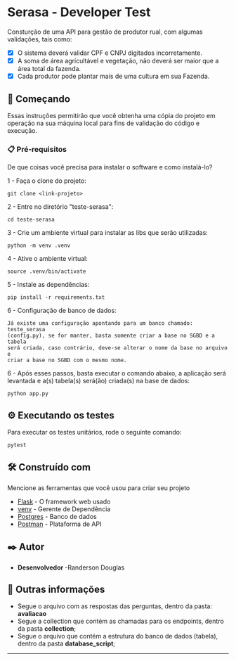 # Serasa - Developer Test

Consturção de uma API para gestão de produtor rual, com algumas validações, tais como: 
 - [X]  O sistema deverá validar CPF e CNPJ digitados incorretamente.
 - [X]  A soma de área agrícultável e vegetação, não deverá ser maior que a área total da fazenda.
 - [X]  Cada produtor pode plantar mais de uma cultura em sua Fazenda.

## 🚀 Começando

Essas instruções permitirão que você obtenha uma cópia do projeto em operação na sua máquina local para fins de validação do código e execução.

### 📋 Pré-requisitos

De que coisas você precisa para instalar o software e como instalá-lo?

1 - Faça o clone do projeto:
```
git clone <link-projeto>
```
2 - Entre no diretório "teste-serasa":
```
cd teste-serasa
```
3 - Crie um ambiente virtual para instalar as libs que serão utilizadas:
```
python -m venv .venv
```
4 - Ative o ambiente virtual:
```
source .venv/bin/activate
```
5 - Instale as dependências:
```
pip install -r requirements.txt
```
6 - Configuração de banco de dados:
```
Já existe uma configuração apontando para um banco chamado: teste_serasa 
(config.py), se for manter, basta somente criar a base no SGBD e a tabela 
será criada, caso contrário, deve-se alterar o nome da base no arquivo e 
criar a base no SGBD com o mesmo nome.

```
6 - Após esses passos, basta executar o comando abaixo, a aplicação será levantada e a(s) tabela(s) será(ão) criada(s) na base de dados:
```
python app.py
```


## ⚙️ Executando os testes

Para executar os testes unitários, rode o seguinte comando:

```
pytest
```


## 🛠️ Construído com

Mencione as ferramentas que você usou para criar seu projeto

* [Flask](https://flask.palletsprojects.com/en/3.0.x/) - O framework web usado
* [venv](https://docs.python.org/3/library/venv.html) - Gerente de Dependência
* [Postgres](https://www.psycopg.org/) - Banco de dados
* [Postman](https://www.postman.com/) - Plataforma de API


## ✒️ Autor

* **Desenvolvedor** -Randerson Douglas



## 🎁 Outras informações

* Segue o arquivo com as respostas das perguntas, dentro da pasta: **avaliacao**
* Segue a collection que contém as chamadas para os endpoints, dentro da pasta **collection**;
* Segue o arquivo que contém a estrutura do banco de dados (tabela), dentro da pasta **database_script**;


---